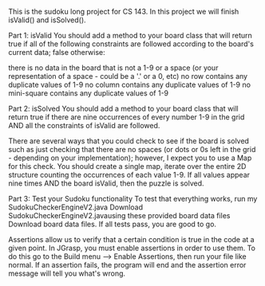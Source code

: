 This is the sudoku long project for CS 143. In this project we will finish isValid() and isSolved().

Part 1: isValid
You should add a method to your board class that will return true if all of the following constraints are followed according to the board's current data; false otherwise:

there is no data in the board that is not a 1-9 or a space (or your representation of a space - could be a '.' or a 0, etc)
no row contains any duplicate values of 1-9
no column contains any duplicate values of 1-9
no mini-square contains any duplicate values of 1-9

Part 2: isSolved
You should add a method to your board class that will return true if there are nine occurrences of every number 1-9 in the grid AND all the constraints of isValid are followed.

There are several ways that you could check to see if the board is solved such as just checking that there are no spaces (or dots or 0s left in the grid - depending on your implementation); 
however, I expect you to use a Map for this check. You should create a single map, iterate over the entire 2D structure counting the occurrences of each value 1-9. If all values appear nine 
times AND the board isValid, then the puzzle is solved.

Part 3: Test your Sudoku functionality
To test that everything works, run my SudokuCheckerEngineV2.java Download SudokuCheckerEngineV2.javausing these provided board data files Download board data files. If all tests pass, you are good to go. 

Assertions allow us to verify that a certain condition is true in the code at a given point.
In JGrasp, you must enable assertions in order to use them. To do this go to the Build menu --> Enable Assertions, then run your file like normal. If an assertion fails, the program will end and the assertion error message will tell you what's wrong.
